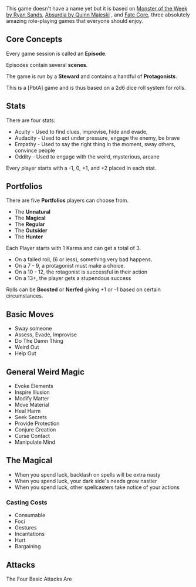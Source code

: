 This game doesn't have a name yet but it is based on [Monster of the Week by Ryan Sands](https://en.wikipedia.org/wiki/Monster_of_the_Week), [Absurdia by Quinn Majeski](https://quinnm.itch.io/absurdia) , and [Fate Core](https://fate-srd.com/fate-core/basics), three absolutely amazing role-playing games that everyone should enjoy.

## Core Concepts

Every game session is called an **Episode**.

Episodes contain several **scenes**.

The game is run by a **Steward** and contains a handful of **Protagonists**.

This is a [PbtA] game and is thus based on a 2d6 dice roll system for rolls.

## Stats

There are four stats:
- Acuity - Used to find clues, improvise, hide and evade, 
- Audacity - Used to act under pressure, engage the enemy, be brave
- Empathy - Used to say the right thing in the moment, sway others, convince people
- Oddity - Used to engage with the weird, mysterious, arcane

Every player starts with a -1, 0, +1, and +2 placed in each stat.

## Portfolios

There are five **Portfolios** players can choose from.
- The **Unnatural**
- The **Magical**
- The **Regular**
- The **Outsider**
- The **Hunter**

Each Player starts with 1 Karma and can get a total of 3.

- On a failed roll, (6 or less), something very bad happens.
- On a 7 - 9, a protagonist must make a choice.
- On a 10 - 12, the rotagonist is successful in their action
- On a 13+, the player gets a stupendous success 

Rolls can be **Boosted** or **Nerfed** giving +1 or -1 based on certain circumstances.

## Basic Moves
- Sway someone
- Assess, Evade, Improvise
- Do The Damn Thing
- Weird Out
- Help Out

## General Weird Magic
- Evoke Elements
- Inspire Illusion
- Modify Matter
- Move Material
- Heal Harm
- Seek Secrets
- Provide Protection
- Conjure Creation
- Curse Contact
- Manipulate Mind


## The Magical
- When you spend luck, backlash on spells will be extra nasty
- When you spend luck, your dark side's needs grow nastier
- When you spend luck, other spellcasters take notice of your actions

### Casting Costs
- Consumable
- Foci
- Gestures
- Incantations
- Hurt
- Bargaining

## Attacks

The Four Basic Attacks Are

